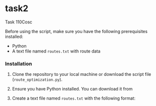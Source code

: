 # task2
Task 110Cosc

Before using the script, make sure you have the following prerequisites installed:

- Python 
- A text file named `routes.txt` with route data 

### Installation

1. Clone the repository to your local machine or download the script file (`route_optimization.py`).

2. Ensure you have Python installed. You can download it from 

3. Create a text file named `routes.txt` with the following format:
